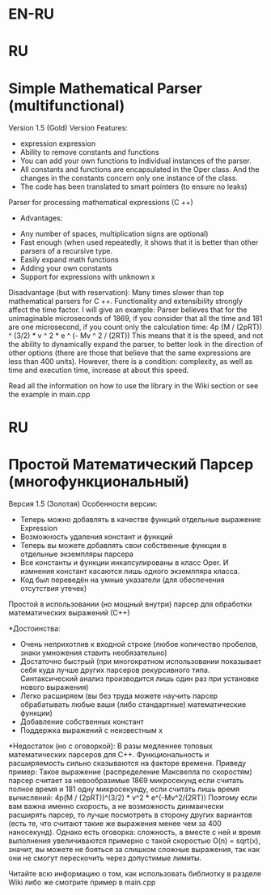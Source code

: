 # EN-RU

# RU
# Simple Mathematical Parser (multifunctional)

Version 1.5 (Gold)
Version Features:
- expression expression
- Ability to remove constants and functions
- You can add your own functions to individual instances of the parser.
- All constants and functions are encapsulated in the Oper class. And the changes in the constants concern only one instance of the class.
- The code has been translated to smart pointers (to ensure no leaks)

Parser for processing mathematical expressions (C ++)

* Advantages:
- Any number of spaces, multiplication signs are optional)
- Fast enough (when used repeatedly, it shows that it is better than other parsers of a recursive type.
- Easily expand math functions
- Adding your own constants
- Support for expressions with unknown x

Disadvantage (but with reservation):
Many times slower than top mathematical parsers for C ++. Functionality and extensibility strongly affect the time factor.
I will give an example:
Parser believes that for the unimaginable microseconds of 1869, if you consider that all the time and 181 are one microsecond, if you count only the calculation time:
4p (M / (2pRT)) ^ (3/2) * v ^ 2 * e ^ (- Mv ^ 2 / (2RT))
This means that it is the speed, and not the ability to dynamically expand the parser, to better look in the direction of other options (there are those that believe that the same expressions are less than 400 units).
However, there is a condition: complexity, as well as time and execution time, increase at about this speed.


Read all the information on how to use the library in the Wiki section or see the example in main.cpp



# RU
# Простой Математический Парсер (многофункциональный)

Версия 1.5 (Золотая)
Особенности версии:
- Теперь можно добавлять в качестве функций отдельные выражение Expression
- Возможность удаления констант и функций
- Теперь вы можете добавлять свои собственные функции в отдельные экземпляры парсера
- Все константы и функции инкапсулированы в класс Oper. И измнения констант касаются лишь одного экземлпяра класса.
- Код был переведён на умные указатели (для обеспечения отсутствия утечек)

Простой в использовании (но мощный внутри) парсер  для обработки математических выражений (С++) 

*Достоинства:
- Очень неприхотлив к входной строке (любое количество пробелов, знаки умножения ставить необязательно)
- Достаточно быстрый (при многократном использовании показывает себя куда лучше других парсеров рекурсивного типа. Синтаксический анализ производится лишь один раз при установке нового выражения)
- Легко расширяем (вы без труда можете научить парсер обрабатывать любые ваши (либо стандартные) математические функции)
- Добавление собственных констант
- Поддержка выражений с неизвестным x

*Недостаток (но с оговоркой):
В разы медленнее топовых математических парсеров для C++. Функциональность и расширяемость сильно сказываются на факторе времени.
Приведу пример: 
Такое выражение (распределение Максвелла по скоростям) парсер считает за невообразимые 1869 микросекунд если считать полное время и 181 одну микросекунду, если считать лишь время вычислений: 
4p(M / (2pRT))^(3/2) * v^2 * e^(-Mv^2/(2RT))
Поэтому если вам важна именно скорость, а не возможность динмаически расширять парсер, то лучше посмотреть в сторону других вариантов (есть те, что считают такие же выражения менее чем за 400 наносекунд).
Однако есть оговорка: сложность, а вместе с ней и время выполнения увеличиваются примерно с такой скоростью O(n) = sqrt(x), значит, вы можете не бояться за слишком сложные выражения, так как они не смогут перескочить через допустимые лимиты.


Читайте всю информацию о том, как использовать библиотку в разделе Wiki либо же смотрите пример в main.cpp

